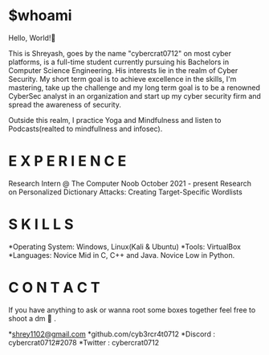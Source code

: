 # $whoami
Hello, World!👋 

This is Shreyash, goes by the name "cybercrat0712" on most cyber platforms, is a full-time student currently pursuing his Bachelors in Computer Science Engineering. His interests lie in the realm of Cyber Security.
My short term goal is to achieve excellence in the skills, I'm mastering, take up the challenge and my long term goal is to be a renowned CyberSec analyst in an organization and start up my cyber security firm and spread the awareness of security.

Outside this realm, I practice Yoga and Mindfulness and listen to Podcasts(realted to mindfullness and infosec).

# E X P E R I E N C  E
Research Intern @ The Computer Noob
October 2021 - present
Research on Personalized Dictionary Attacks: Creating Target-Specific Wordlists

# S K I L L S
 *Operating System: Windows, Linux(Kali & Ubuntu)
 *Tools: VirtualBox
 *Languages: Novice Mid in C, C++ and Java. Novice Low in Python.
 
# C O N T A C T 
If you have anything to ask or wanna root some boxes together feel free to shoot a dm 🏹 .

*shrey1102@gmail.com
*github.com/cyb3rcr4t0712
*Discord : cybercrat0712#2078
*Twitter : cybercrat0712
